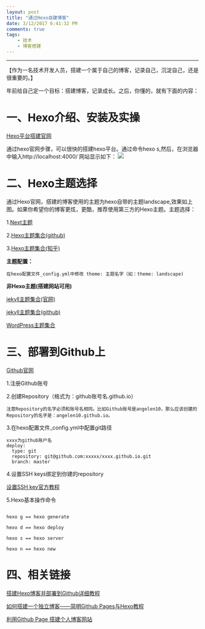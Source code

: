 ```yaml
---
layout: post
title: "通过Hexo自建博客"
date: 3/12/2017 6:41:32 PM 
comments: true
tags: 
	- 技术 
	- 博客搭建
---
```

---
【作为一名技术开发人员，搭建一个属于自己的博客，记录自己，沉淀自己，还是很重要的。】

年前给自己定一个目标：搭建博客，记录成长。之后，你懂的，就有下面的内容：

# 一、Hexo介绍、安装及实操
[Hexo平台搭建官网](https://hexo.io/zh-cn/docs/index.html)

通过hexo官网步骤，可以很快的搭建hexo平台。通过命令hexo s,然后，在浏览器中输入http://localhost:4000/ 网站显示如下：
![](/assets/img/tech_create_blog_record_img01.png)

# 二、Hexo主题选择
通过Hexo官网，搭建的博客使用的主题为hexo自带的主题landscape,效果如上图。如果你希望你的博客更炫，更酷，推荐使用第三方的Hexo主题。主题选择：
<!-- more -->
1.[Next主题](http://theme-next.iissnan.com/)

2.[Hexo主题集合(github)](https://github.com/hexojs/hexo/wiki/Themes)

3.[Hexo主题集合(知乎)](https://www.zhihu.com/question/24422335)

**主题配置：**

```
在hexo配置文件_config.yml中修改 theme: 主题名字（如：theme: landscape)
```

**非Hexo主题(搭建网站可用)**

[jekyll主题集合(官网)](http://jekyllthemes.org/)

[jekyll主题集合(github)](https://github.com/jekyll/jekyll/wiki/Sites)

[WordPress主题集合](https://wordpress.org/themes/)

# 三、部署到Github上
 [Github官网](https://github.com/)

1.注册Github账号

2.创建Repository（格式为：github账号名.github.io）

```
注意Repository的名字必须和账号名相同。比如Github账号是angelen10，那么应该创建的Repository的名字是：angelen10.github.io。
```

3.在hexo配置文件_config.yml中配置git路径

```
xxxx为github账户名
deploy: 
  type: git 
  repository: git@github.com:xxxxx/xxxx.github.io.git
  branch: master
```

4.设置SSH keys绑定到你建的repository

[设置SSH key官方教程](https://help.github.com/articles/generating-a-new-ssh-key-and-adding-it-to-the-ssh-agent/)

5.Hexo基本操作命令

```

hexo g == hexo generate

hexo d == hexo deploy

hexo s == hexo server

hexo n == hexo new

```

# 四、相关链接

[搭建Hexo博客并部署到Github详细教程](http://blog.sina.com.cn/s/blog_4c44643f0102vuju.html)

[如何搭建一个独立博客——简明Github Pages与Hexo教程](http://www.jianshu.com/p/05289a4bc8b2)

[利用Github Page 搭建个人博客网站](http://blog.csdn.net/tzs_1041218129/article/details/53214497)









